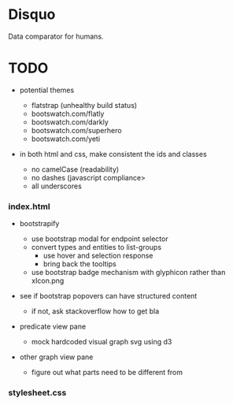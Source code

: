 Disquo
======

Data comparator for humans.

TODO
====

- potential themes
    - flatstrap (unhealthy build status)
    - bootswatch.com/flatly
    - bootswatch.com/darkly
    - bootswatch.com/superhero
    - bootswatch.com/yeti

- in both html and css, make consistent the ids and classes
    - no camelCase (readability)
    - no dashes (javascript compliance>
    - all underscores

### index.html

- bootstrapify
    - use bootstrap modal for endpoint selector
    - convert types and entities to list-groups
        - use hover and selection response
        - bring back the tooltips
    - use bootstrap badge mechanism with glyphicon rather than xIcon.png

- see if bootstrap popovers can have structured content
    - if not, ask stackoverflow how to get bla
    
- predicate view pane
    - mock hardcoded visual graph svg using d3

- other graph view pane
    - figure out what parts need to be different from 

### stylesheet.css
